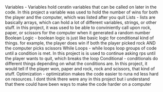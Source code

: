 Variables - Variables hold ceratin variables that can be called on later in the code. In this project a variable was used to hold the number of wins for both the player and the computer, which was listed after you quit
Lists - lists are basically arrays, which can hold a lot of different variables, strings, or other stuff. in this project, it was used to be able to conviniently call upon rock, paper, or scissors for the computer when it generated a random number
Boolean Logic - boolean logic is just like basic logic for conditional kind of things. for example, the player does win if both the player picked rock AND the computer picks scissors
While Loops - while loops loop groups of code until a condition is met. In this project is is used to continue asking rps until the player wants to quit, which breaks the loop
Conditional - conditionals do different things depending on what the conditions are. In this project, it would tell if the player won, paper and rock, rock and scissors, that kind of stuff.
Optimization - optimization makes the code easier to runa nd less hard on resources. I dont think there were any in this project but i understand that there could have been ways to make the code harder on a computer